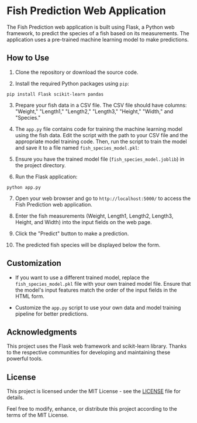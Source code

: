# Fish Prediction Web Application

The Fish Prediction web application is built using Flask, a Python web framework, to predict the species of a fish based on its measurements. The application uses a pre-trained machine learning model to make predictions.

## How to Use

1. Clone the repository or download the source code.

2. Install the required Python packages using `pip`:

` pip install Flask scikit-learn pandas `

3. Prepare your fish data in a CSV file. The CSV file should have columns: "Weight," "Length1," "Length2," "Length3," "Height," "Width," and "Species."

4. The `app.py` file contains code for training the machine learning model using the fish data. Edit the script with the path to your CSV file and the appropriate model training code. Then, run the script to train the model and save it to a file named `fish_species_model.pkl`:

5. Ensure you have the trained model file (`fish_species_model.joblib`) in the project directory.

6. Run the Flask application:

` python app.py `

7. Open your web browser and go to `http://localhost:5000/` to access the Fish Prediction web application.

8. Enter the fish measurements (Weight, Length1, Length2, Length3, Height, and Width) into the input fields on the web page.

9. Click the "Predict" button to make a prediction.

10. The predicted fish species will be displayed below the form.

## Customization

- If you want to use a different trained model, replace the `fish_species_model.pkl` file with your own trained model file. Ensure that the model's input features match the order of the input fields in the HTML form.

- Customize the `app.py` script to use your own data and model training pipeline for better predictions.

## Acknowledgments

This project uses the Flask web framework and scikit-learn library. Thanks to the respective communities for developing and maintaining these powerful tools.

## License

This project is licensed under the MIT License - see the [LICENSE](LICENSE) file for details.

Feel free to modify, enhance, or distribute this project according to the terms of the MIT License.


